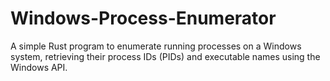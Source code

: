 # Windows-Process-Enumerator
A simple Rust program to enumerate running processes on a Windows system, retrieving their process IDs (PIDs) and executable names using the Windows API.
